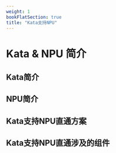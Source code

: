 ```yaml
---
weight: 1
bookFlatSection: true
title: "Kata支持NPU"
---
```


# Kata & NPU 简介

## Kata简介


## NPU简介


## Kata支持NPU直通方案


## Kata支持NPU直通涉及的组件

